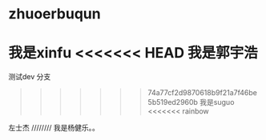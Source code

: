 ﻿# zhuoerbuqun
我是xinfu
<<<<<<< HEAD
我是郭宇浩
=======
测试dev 分支
>>>>>>> 74a77cf2d9870618b9f21a7f46be5b519ed2960b
我是suguo
<<<<<<< rainbow

左士杰
////////
我是杨健乐。。